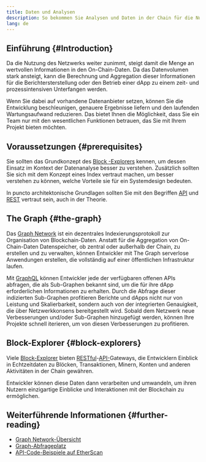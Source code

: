 ```yaml
---
title: Daten und Analysen
description: So bekommen Sie Analysen und Daten in der Chain für die Nutzung in Ihren dApps
lang: de
---
```


## Einführung {#Introduction}

Da die Nutzung des Netzwerks weiter zunimmt, steigt damit die Menge an wertvollen Informationen in den On-Chain-Daten. Da das Datenvolumen stark ansteigt, kann die Berechnung und Aggregation dieser Informationen für die Berichtersterstellung oder den Betrieb einer dApp zu einem zeit- und prozessintensiven Unterfangen werden.

Wenn Sie dabei auf vorhandene Datenanbieter setzen, können Sie die Entwicklung beschleunigen, genauere Ergebnisse liefern und den laufenden Wartungsaufwand reduzieren. Das bietet Ihnen die Möglichkeit, dass Sie ein Team nur mit den wesentlichen Funktionen betrauen, das Sie mit Ihrem Projekt bieten möchten.

## Voraussetzungen {#prerequisites}

Sie sollten das Grundkonzept des [Block -Explorers](/developers/docs/data-and-analytics/block-explorers/) kennen, um dessen Einsatz im Kontext der Datenanalyse besser zu verstehen. Zusätzlich sollten Sie sich mit dem Konzept eines <GlossaryTooltip termKey="index">Index</GlossaryTooltip> vertraut machen, um besser verstehen zu können, welche Vorteile sie für ein Systemdesign bedeuten.

In puncto architektonische Grundlagen sollten Sie mit den Begriffen [API](https://www.wikipedia.org/wiki/API) und [REST](https://www.wikipedia.org/wiki/Representational_state_transfer) vertraut sein, auch in der Theorie.

## The Graph {#the-graph}

Das [Graph Network](https://thegraph.com/) ist ein dezentrales Indexierungsprotokoll zur Organisation von Blockchain-Daten. Anstatt für die Aggregation von On-Chain-Daten Datenspeicher, ob zentral oder außerhalb der Chain, zu erstellen und zu verwalten, können Entwickler mit The Graph serverlose Anwendungen erstellen, die vollständig auf einer öffentlichen Infrastruktur laufen.

Mit [GraphQL](https://graphql.org/) können Entwickler jede der verfügbaren offenen APIs abfragen, die als Sub-Graphen bekannt sind, um die für ihre dApp erforderlichen Informationen zu erhalten. Durch die Abfrage dieser indizierten Sub-Graphen profitieren Berichte und dApps nicht nur von Leistung und Skalierbarkeit, sondern auch von der integrierten Genauigkeit, die über Netzwerkkonsens bereitgestellt wird. Sobald dem Netzwerk neue Verbesserungen und/oder Sub-Graphen hinzugefügt werden, können Ihre Projekte schnell iterieren, um von diesen Verbesserungen zu profitieren.

## Block-Explorer {#block-explorers}

Viele [Block-Explorer](/developers/docs/data-and-analytics/block-explorers/) bieten [RESTful](https://www.wikipedia.org/wiki/Representational_state_transfer)-[API-](https://www.wikipedia.org/wiki/API)Gateways, die Entwicklern Einblick in Echtzeitdaten zu Blöcken, Transaktionen, Minern, Konten und anderen Aktivitäten in der Chain gewähren.

Entwickler können diese Daten dann verarbeiten und umwandeln, um ihren Nutzern einzigartige Einblicke und Interaktionen mit der <GlossaryTooltip termKey="blockchain">Blockchain</GlossaryTooltip> zu ermöglichen.

## Weiterführende Informationen {#further-reading}

- [Graph Network-Übersicht](https://thegraph.com/docs/en/about/network/)
- [Graph-Abfrageplatz](https://thegraph.com/explorer/subgraph/graphprotocol/graph-network-mainnet?version=current)
- [API-Code-Beispiele auf EtherScan](https://etherscan.io/apis#contracts)
